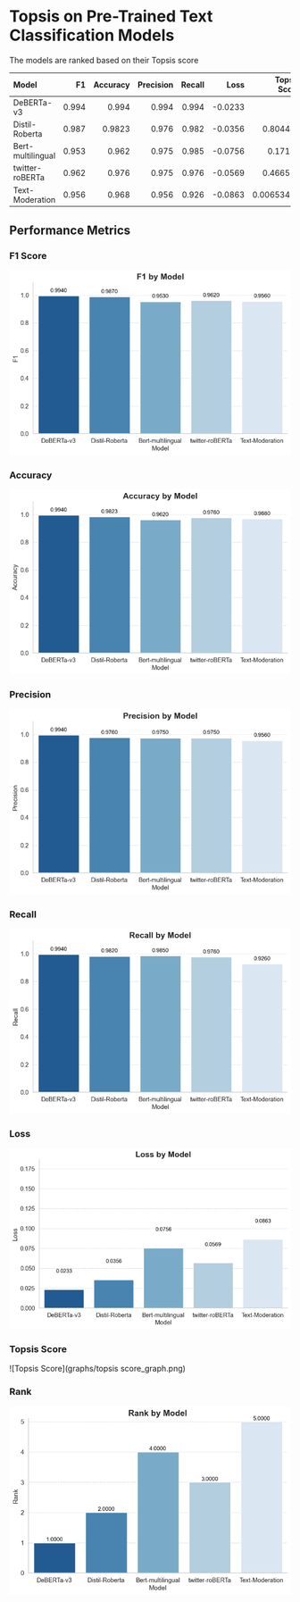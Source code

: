 # Topsis on Pre-Trained Text Classification Models

The models are ranked based on their Topsis score

| Model             |    F1 |   Accuracy |   Precision |   Recall |    Loss |   Topsis Score |   Rank |
|:------------------|------:|-----------:|------------:|---------:|--------:|---------------:|-------:|
| DeBERTa-v3        | 0.994 |     0.994  |       0.994 |    0.994 | -0.0233 |     1          |      1 |
| Distil-Roberta    | 0.987 |     0.9823 |       0.976 |    0.982 | -0.0356 |     0.804449   |      2 |
| Bert-multilingual | 0.953 |     0.962  |       0.975 |    0.985 | -0.0756 |     0.17181    |      4 |
| twitter-roBERTa   | 0.962 |     0.976  |       0.975 |    0.976 | -0.0569 |     0.466571   |      3 |
| Text-Moderation   | 0.956 |     0.968  |       0.956 |    0.926 | -0.0863 |     0.00653414 |      5 |


## Performance Metrics

### F1 Score
![F1 Score](graphs/f1_graph.png)

### Accuracy
![Accuracy](graphs/accuracy_graph.png)

### Precision
![Precision](graphs/precision_graph.png)

### Recall
![Recall](graphs/recall_graph.png)

### Loss
![Loss](graphs/loss_graph.png)

### Topsis Score
![Topsis Score](graphs/topsis score_graph.png)

### Rank
![Rank](graphs/rank_graph.png)

